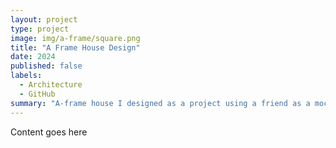 ```yaml
---
layout: project
type: project
image: img/a-frame/square.png
title: "A Frame House Design"
date: 2024
published: false
labels:
  - Architecture
  - GitHub
summary: "A-frame house I designed as a project using a friend as a mock client"
---
```


Content goes here
